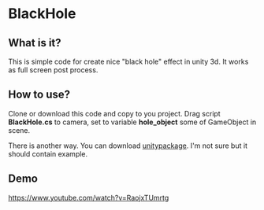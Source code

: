 # BlackHole

## What is it?
This is simple code for create nice "black hole" effect in unity 3d. It works as full screen post process.

## How to use?
Clone or download this code and copy to you project. Drag script __BlackHole.cs__ to camera, set to variable __hole_object__ some of GameObject in scene.

There is another way. You can download [unitypackage](https://yadi.sk/d/yrOJAsLS3RzczN). I'm not sure but it should contain example.

## Demo
https://www.youtube.com/watch?v=RaojxTUmrtg
